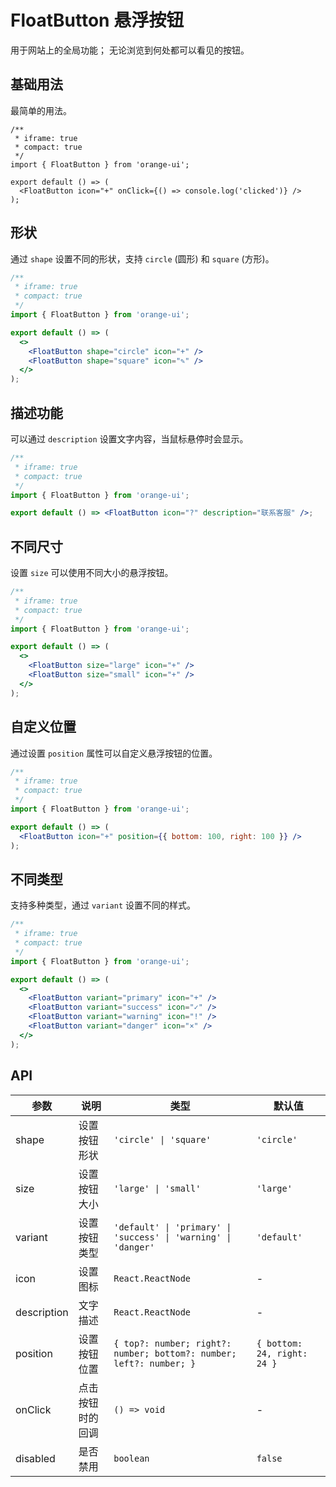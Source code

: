 # FloatButton 悬浮按钮

用于网站上的全局功能；
无论浏览到何处都可以看见的按钮。

## 基础用法

最简单的用法。

```tsx
/**
 * iframe: true
 * compact: true
 */
import { FloatButton } from 'orange-ui';

export default () => (
  <FloatButton icon="+" onClick={() => console.log('clicked')} />
);
```

## 形状

通过 `shape` 设置不同的形状，支持 `circle` (圆形) 和 `square` (方形)。

```jsx
/**
 * iframe: true
 * compact: true
 */
import { FloatButton } from 'orange-ui';

export default () => (
  <>
    <FloatButton shape="circle" icon="+" />
    <FloatButton shape="square" icon="✎" />
  </>
);
```

## 描述功能

可以通过 `description` 设置文字内容，当鼠标悬停时会显示。

```jsx
/**
 * iframe: true
 * compact: true
 */
import { FloatButton } from 'orange-ui';

export default () => <FloatButton icon="?" description="联系客服" />;
```

## 不同尺寸

设置 `size` 可以使用不同大小的悬浮按钮。

```jsx
/**
 * iframe: true
 * compact: true
 */
import { FloatButton } from 'orange-ui';

export default () => (
  <>
    <FloatButton size="large" icon="+" />
    <FloatButton size="small" icon="+" />
  </>
);
```

## 自定义位置

通过设置 `position` 属性可以自定义悬浮按钮的位置。

```jsx
/**
 * iframe: true
 * compact: true
 */
import { FloatButton } from 'orange-ui';

export default () => (
  <FloatButton icon="+" position={{ bottom: 100, right: 100 }} />
);
```

## 不同类型

支持多种类型，通过 `variant` 设置不同的样式。

```jsx
/**
 * iframe: true
 * compact: true
 */
import { FloatButton } from 'orange-ui';

export default () => (
  <>
    <FloatButton variant="primary" icon="+" />
    <FloatButton variant="success" icon="✓" />
    <FloatButton variant="warning" icon="!" />
    <FloatButton variant="danger" icon="×" />
  </>
);
```

## API

| 参数        | 说明             | 类型                                                                | 默认值                      |
| ----------- | ---------------- | ------------------------------------------------------------------- | --------------------------- |
| shape       | 设置按钮形状     | `'circle' \| 'square'`                                              | `'circle'`                  |
| size        | 设置按钮大小     | `'large' \| 'small'`                                                | `'large'`                   |
| variant     | 设置按钮类型     | `'default' \| 'primary' \| 'success' \| 'warning' \| 'danger'`      | `'default'`                 |
| icon        | 设置图标         | `React.ReactNode`                                                   | -                           |
| description | 文字描述         | `React.ReactNode`                                                   | -                           |
| position    | 设置按钮位置     | `{ top?: number; right?: number; bottom?: number; left?: number; }` | `{ bottom: 24, right: 24 }` |
| onClick     | 点击按钮时的回调 | `() => void`                                                        | -                           |
| disabled    | 是否禁用         | `boolean`                                                           | `false`                     |
